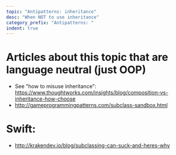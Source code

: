 ```yaml
---
topic: "Antipatterns: inheritance"
desc: "When NOT to use inheritance"
category_prefix: "Antipatterns: "
indent: true
---
```


# Articles about this topic that are language neutral (just OOP)

* See "how to misuse inheritance": <https://www.thoughtworks.com/insights/blog/composition-vs-inheritance-how-choose>
* <http://gameprogrammingpatterns.com/subclass-sandbox.html>


# Swift:

* <http://krakendev.io/blog/subclassing-can-suck-and-heres-why>

